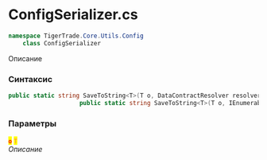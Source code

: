
# ConfigSerializer.cs
```csharp
namespace TigerTrade.Core.Utils.Config  
    class ConfigSerializer
```

Описание

### Синтаксис
```csharp
public static string SaveToString<T>(T o, DataContractResolver resolver = null)
                    public static string SaveToString<T>(T o, IEnumerable<Type> knownTypes)
```

### Параметры  
<mark style="color:red;">**`o`**</mark> <mark style="color:coral;">`T`</mark>  
 *Описание*  
  

                    
                    